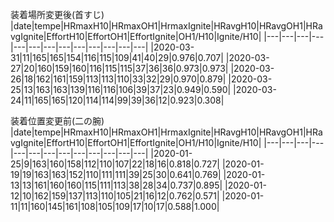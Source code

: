 
装着場所変更後(首すじ)
|date|tempe|HRmaxH10|HRmaxOH1|HrmaxIgnite|HRavgH10|HRavgOH1|HRavgIgnite|EffortH10|EffortOH1|EffortIgnite|OH1/H10|Ignite/H10|
|---|---|---|---|---|---|---|---|---|---|---|---|---|
|2020-03-31|11|165|165|154|116|115|109|41|40|29|0.976|0.707|
|2020-03-27|20|160|159|160|116|115|115|37|36|36|0.973|0.973|
|2020-03-26|18|162|161|159|113|113|110|33|32|29|0.970|0.879|
|2020-03-25|13|163|163|139|116|116|106|39|37|23|0.949|0.590|
|2020-03-24|11|165|165|120|114|114|99|39|36|12|0.923|0.308|

装着位置変更前(二の腕)
|date|tempe|HRmaxH10|HRmaxOH1|HrmaxIgnite|HRavgH10|HRavgOH1|HRavgIgnite|EffortH10|EffortOH1|EffortIgnite|OH1/H10|Ignite/H10|
|---|---|---|---|---|---|---|---|---|---|---|---|---|
|2020-01-25|9|163|160|158|112|110|107|22|18|16|0.818|0.727|
|2020-01-19|19|163|163|152|110|111|111|39|25|30|0.641|0.769|
|2020-01-13|13|161|160|160|115|111|113|38|28|34|0.737|0.895|
|2020-01-12|10|162|159|137|113|110|105|21|16|12|0.762|0.571|
|2020-01-11|11|160|145|161|108|105|109|17|10|17|0.588|1.000|


